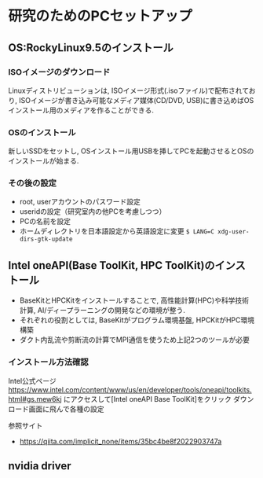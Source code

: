 # 研究のためのPCセットアップ

## OS:RockyLinux9.5のインストール
### ISOイメージのダウンロード
Linuxディストリビューションは, ISOイメージ形式(.isoファイル)で配布されており, ISOイメージが書き込み可能なメディア媒体(CD/DVD, USB)に書き込めばOSインストール用のメディアを作ることができる.
###  OSのインストール
新しいSSDをセットし, OSインストール用USBを挿してPCを起動させるとOSのインストールが始まる.

### その後の設定
- root, userアカウントのパスワード設定
- useridの設定（研究室内の他PCを考慮しつつ）
- PCの名前を設定
- ホームディレクトリを日本語設定から英語設定に変更 ``$ LANG=C xdg-user-dirs-gtk-update``


## Intel oneAPI(Base ToolKit, HPC ToolKit)のインストール
- BaseKitとHPCKitをインストールすることで, 高性能計算(HPC)や科学技術計算, AI/ディープラーニングの開発などの環境が整う.
- それぞれの役割としては, BaseKitがプログラム環境基盤, HPCKitがHPC環境構築
- ダクト内乱流や剪断流の計算でMPI通信を使うため上記2つのツールが必要

### インストール方法確認
Intel公式ページ
https://www.intel.com/content/www/us/en/developer/tools/oneapi/toolkits.html#gs.mew6kj
にアクセスして[Intel oneAPI Base ToolKit]をクリック
ダウンロード画面に飛んで各種の設定

参照サイト
- https://qiita.com/implicit_none/items/35bc4be8f2022903747a


## nvidia driver
